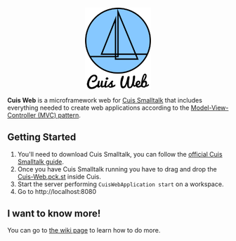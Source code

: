 <p align="center"><img src="assets/cuis_web_logo.png" width="150" alt="Cuis web logo"></p>

**Cuis Web** is a microframework web for [Cuis Smalltalk](https://github.com/Cuis-Smalltalk/Cuis-Smalltalk-Dev) that includes everything needed to create web applications according to the [Model-View-Controller (MVC) pattern](https://en.wikipedia.org/wiki/Model%E2%80%93view%E2%80%93controller).

## Getting Started

1. You'll need to download Cuis Smalltalk, you can follow the [official Cuis Smalltalk guide](https://github.com/Cuis-Smalltalk/Cuis-Smalltalk-Dev#setting-up-cuis-in-your-machine).
2. Once you have Cuis Smalltalk running you have to drag and drop the [Cuis-Web.pck.st](https://github.com/gstn-caruso/cuis-web/blob/master/Cuis-Web.pck.st) inside Cuis.
3. Start the server performing `CuisWebApplication start` on a workspace.
4. Go to http://localhost:8080

## I want to know more!

You can go to [the wiki page](https://github.com/gstn-caruso/cuis-web/wiki) to learn how to do more.
